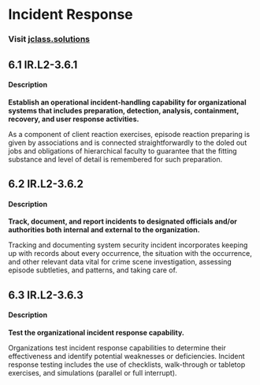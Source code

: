 # **Incident Response**
### Visit [ jclass.solutions](http://www.jclass.solutions/)

## 6.1 IR.L2-3.6.1

#### Description

**Establish an operational incident-handling capability for organizational systems that includes preparation, detection, analysis, containment, recovery, and user response activities.**

As a component of client reaction exercises, episode reaction preparing is given by associations and is connected straightforwardly to the doled out jobs and obligations of hierarchical faculty to guarantee that the fitting substance and level of detail is remembered for such preparation.

## 6.2 IR.L2-3.6.2

#### Description

**Track, document, and report incidents to designated officials and/or authorities both internal and external to the organization.**

Tracking and documenting system security incident incorporates keeping up with records about every occurrence, the situation with the occurrence, and other relevant data vital for crime scene investigation, assessing episode subtleties, and patterns, and taking care of.

## 6.3 IR.L2-3.6.3

#### Description

**Test the organizational incident response capability.**

Organizations test incident response capabilities to determine their effectiveness and identify potential weaknesses or deficiencies. Incident response testing includes the use of checklists, walk-through or tabletop exercises, and simulations (parallel or full interrupt).

